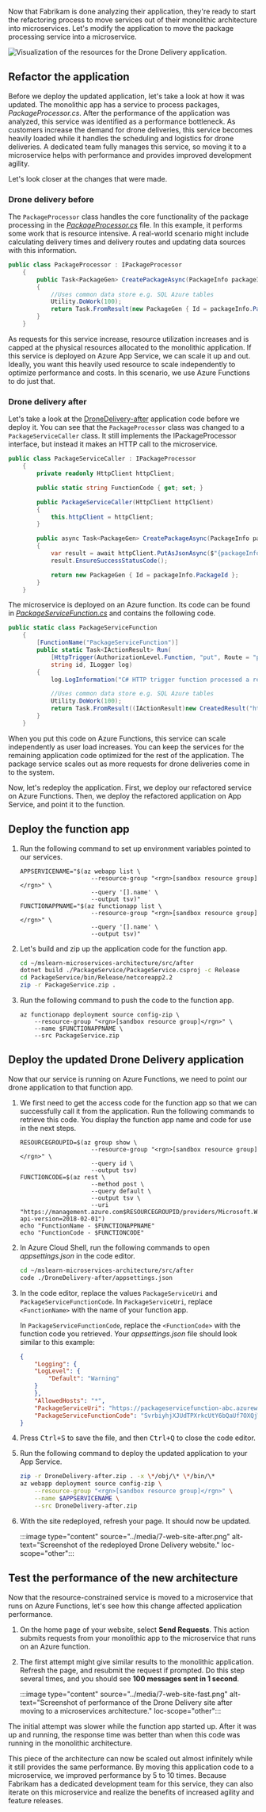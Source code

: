 Now that Fabrikam is done analyzing their application, they're ready to start the refactoring process to move services out of their monolithic architecture into microservices. Let's modify the application to move the package processing service into a microservice.

![Visualization of the resources for the Drone Delivery application.](../media/6-drone-delivery-microservices.svg)

## Refactor the application

Before we deploy the updated application, let's take a look at how it was updated. The monolithic app has a service to process packages, *PackageProcessor.cs*. After the performance of the application was analyzed, this service was identified as a performance bottleneck. As customers increase the demand for drone deliveries, this service becomes heavily loaded while it handles the scheduling and logistics for drone deliveries. A dedicated team fully manages this service, so moving it to a microservice helps with performance and provides improved development agility.

Let's look closer at the changes that were made.

### Drone delivery before

The `PackageProcessor` class handles the core functionality of the package processing in the [*PackageProcessor.cs*](https://github.com/MicrosoftDocs/mslearn-microservices-architecture/blob/master/src/before/DroneDelivery-before/Services/PackageProcessor.cs) file. In this example, it performs some work that is resource intensive. A real-world scenario might include calculating delivery times and delivery routes and updating data sources with this information.

```csharp
public class PackageProcessor : IPackageProcessor
    {
        public Task<PackageGen> CreatePackageAsync(PackageInfo packageInfo)
        {
            //Uses common data store e.g. SQL Azure tables
            Utility.DoWork(100);
            return Task.FromResult(new PackageGen { Id = packageInfo.PackageId });
        }
    }
```

As requests for this service increase, resource utilization increases and is capped at the physical resources allocated to the monolithic application. If this service is deployed on Azure App Service, we can scale it up and out. Ideally, you want this heavily used resource to scale independently to optimize performance and costs. In this scenario, we use Azure Functions to do just that.

### Drone delivery after

Let's take a look at the [DroneDelivery-after](https://github.com/MicrosoftDocs/mslearn-microservices-architecture/blob/master/src/before/DroneDelivery-before/Services/PackageProcessor.cs) application code before we deploy it. You can see that the `PackageProcessor` class was changed to a `PackageServiceCaller` class. It still implements the IPackageProcessor interface, but instead it makes an HTTP call to the microservice.

```csharp
public class PackageServiceCaller : IPackageProcessor
    {
        private readonly HttpClient httpClient;

        public static string FunctionCode { get; set; }

        public PackageServiceCaller(HttpClient httpClient)
        {
            this.httpClient = httpClient;
        }

        public async Task<PackageGen> CreatePackageAsync(PackageInfo packageInfo)
        {
            var result = await httpClient.PutAsJsonAsync($"{packageInfo.PackageId}?code={FunctionCode}", packageInfo);
            result.EnsureSuccessStatusCode();

            return new PackageGen { Id = packageInfo.PackageId };
        }
    }
```

The microservice is deployed on an Azure function. Its code can be found in [*PackageServiceFunction.cs*](https://github.com/MicrosoftDocs/mslearn-microservices-architecture/blob/master/src/after/PackageService/PackageServiceFunction.cs) and contains the following code.

```csharp
public static class PackageServiceFunction
    {
        [FunctionName("PackageServiceFunction")]
        public static Task<IActionResult> Run(
            [HttpTrigger(AuthorizationLevel.Function, "put", Route = "packages/{id}")] HttpRequest req,
            string id, ILogger log)
        {
            log.LogInformation("C# HTTP trigger function processed a request.");

            //Uses common data store e.g. SQL Azure tables
            Utility.DoWork(100);
            return Task.FromResult((IActionResult)new CreatedResult("http://example.com", null));
        }
    }
```

When you put this code on Azure Functions, this service can scale independently as user load increases. You can keep the services for the remaining application code optimized for the rest of the application. The package service scales out as more requests for drone deliveries come in to the system.

Now, let's redeploy the application. First, we deploy our refactored service on Azure Functions. Then, we deploy the refactored application on App Service, and point it to the function.

## Deploy the function app

1. Run the following command to set up environment variables pointed to our services.

    ```azurecli
    APPSERVICENAME="$(az webapp list \
                        --resource-group "<rgn>[sandbox resource group]</rgn>" \
                        --query '[].name' \
                        --output tsv)"
    FUNCTIONAPPNAME="$(az functionapp list \
                        --resource-group "<rgn>[sandbox resource group]</rgn>" \
                        --query '[].name' \
                        --output tsv)"
    ```

1. Let's build and zip up the application code for the function app.

    ```bash
    cd ~/mslearn-microservices-architecture/src/after
    dotnet build ./PackageService/PackageService.csproj -c Release
    cd PackageService/bin/Release/netcoreapp2.2
    zip -r PackageService.zip .
    ```

1. Run the following command to push the code to the function app.

    ```azurecli
    az functionapp deployment source config-zip \
        --resource-group "<rgn>[sandbox resource group]</rgn>" \
        --name $FUNCTIONAPPNAME \
        --src PackageService.zip
    ```

## Deploy the updated Drone Delivery application

Now that our service is running on Azure Functions, we need to point our drone application to that function app.

1. We first need to get the access code for the function app so that we can successfully call it from the application. Run the following commands to retrieve this code. You display the function app name and code for use in the next steps.

    ```azurecli
    RESOURCEGROUPID=$(az group show \
                        --resource-group "<rgn>[sandbox resource group]</rgn>" \
                        --query id \
                        --output tsv)
    FUNCTIONCODE=$(az rest \
                        --method post \
                        --query default \
                        --output tsv \
                        --uri "https://management.azure.com$RESOURCEGROUPID/providers/Microsoft.Web/sites/$FUNCTIONAPPNAME/functions/PackageServiceFunction/listKeys?api-version=2018-02-01")
    echo "FunctionName - $FUNCTIONAPPNAME"
    echo "FunctionCode - $FUNCTIONCODE"
    ```

1. In Azure Cloud Shell, run the following commands to open *appsettings.json* in the code editor.

    ```bash
    cd ~/mslearn-microservices-architecture/src/after
    code ./DroneDelivery-after/appsettings.json
    ```

1. In the code editor, replace the values `PackageServiceUri` and `PackageServiceFunctionCode`. In `PackageServiceUri`, replace `<FunctionName>` with the name of your function app.

    In `PackageServiceFunctionCode`, replace the `<FunctionCode>` with the function code you retrieved. Your *appsettings.json* file should look similar to this example:

    ```json
    {
        "Logging": {
        "LogLevel": {
            "Default": "Warning"
        }
        },
        "AllowedHosts": "*",
        "PackageServiceUri": "https://packageservicefunction-abc.azurewebsites.net/api/packages/",
        "PackageServiceFunctionCode": "SvrbiyhjXJUdTPXrkcUtY6bQaUf7OXQjWvnM0Gq63hFUhbH2vn6qYA=="
    }
    ```

1. Press <kbd>Ctrl+S</kbd> to save the file, and then <kbd>Ctrl+Q</kbd> to close the code editor.

1. Run the following command to deploy the updated application to your App Service.

    ```bash
    zip -r DroneDelivery-after.zip . -x \*/obj/\* \*/bin/\*
    az webapp deployment source config-zip \
        --resource-group "<rgn>[sandbox resource group]</rgn>" \
        --name $APPSERVICENAME \
        --src DroneDelivery-after.zip
    ```

1. With the site redeployed, refresh your page. It should now be updated.

    :::image type="content" source="../media/7-web-site-after.png" alt-text="Screenshot of the redeployed Drone Delivery website." loc-scope="other":::

## Test the performance of the new architecture

Now that the resource-constrained service is moved to a microservice that runs on Azure Functions, let's see how this change affected application performance.

1. On the home page of your website, select **Send Requests**. This action submits requests from your monolithic app to the microservice that runs on an Azure function.

1. The first attempt might give similar results to the monolithic application. Refresh the page, and resubmit the request if prompted. Do this step several times, and you should see **100 messages sent in 1 second**.

    :::image type="content" source="../media/7-web-site-fast.png" alt-text="Screenshot of performance of the Drone Delivery site after moving to a microservices architecture." loc-scope="other":::

The initial attempt was slower while the function app started up. After it was up and running, the response time was better than when this code was running in the monolithic architecture.

This piece of the architecture can now be scaled out almost infinitely while it still provides the same performance. By moving this application code to a microservice, we improved performance by 5 to 10 times. Because Fabrikam has a dedicated development team for this service, they can also iterate on this microservice and realize the benefits of increased agility and feature releases.
